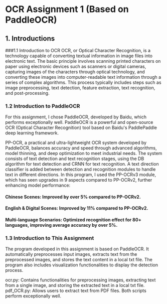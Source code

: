 # OCR Assignment 1 (Based on PaddleOCR)
## 1. Introductions
###1.1 Introduction to OCR
OCR, or Optical Character Recognition, is a technology capable of converting textual information in image files into electronic text. The basic principle involves scanning printed characters on paper using electronic devices such as scanners or digital cameras, capturing images of the characters through optical technology, and converting these images into computer-readable text information through a series of complex algorithms. This process typically includes steps such as image preprocessing, text detection, feature extraction, text recognition, and post-processing.

### 1.2 Introduction to PaddleOCR
For this assignment, I chose PaddleOCR, developed by Baidu, which performs exceptionally well. PaddleOCR is a powerful and open-source OCR (Optical Character Recognition) tool based on Baidu's PaddlePaddle deep learning framework.

PP-OCR, a practical and ultra-lightweight OCR system developed by PaddleOCR, balances accuracy and speed through advanced algorithms, model thinning, and deep optimization to meet industrial needs. The system consists of text detection and text recognition stages, using the DB algorithm for text detection and CRNN for text recognition. A text direction classifier is added between detection and recognition modules to handle text in different directions. In this program, I used the PP-OCRv3 module, which has seen upgrades in 9 aspects compared to PP-OCRv2, further enhancing model performance:

#### Chinese Scenes: Improved by over 5% compared to PP-OCRv2.
#### English & Digital Scenes: Improved by 11% compared to PP-OCRv2.
#### Multi-language Scenarios: Optimized recognition effect for 80+ languages, improving average accuracy by over 5%.
### 1.3 Introduction to This Assignment
The program developed in this assignment is based on PaddleOCR. It automatically preprocesses input images, extracts text from the preprocessed images, and stores the text content in a local txt file. The program also includes visualization functionalities to display the detection process.

ocr.py: Contains functionalities for preprocessing images, extracting text from a single image, and storing the extracted text in a local txt file.
pdf_OCR.py: Allows users to extract text from PDF files.
Both scripts perform exceptionally well.
